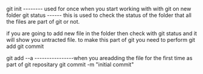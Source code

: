 git init -------- used for once when you start working with with git on new folder
git status ------ this is used to check the status of the folder that all the files are part of git or not.


if you are going to add new file in the folder then check with git status and it will show you untracted file.
to make this part of git you need to perform git add git commit

git add --a ----------------when you areadding the file for the first time as part of git repositary
git commit -m "initial commit"


